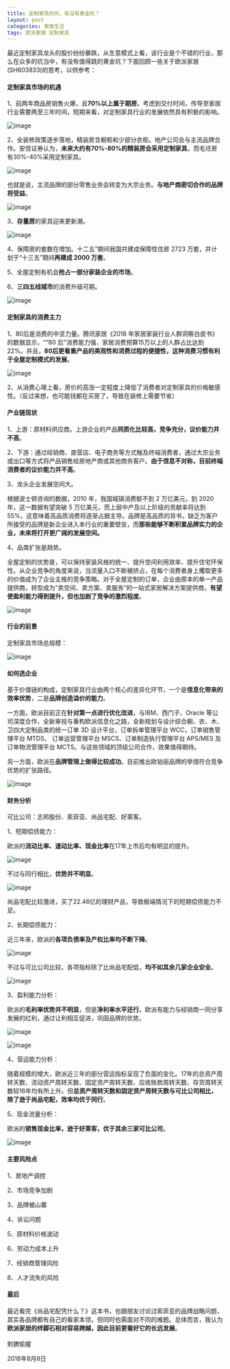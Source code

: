```yaml
---
title: 定制家具的坑，有没有黄金坑？
layout: post
categories: 家居生活
tags: 欧派家居 定制家具
---
```

最近定制家具龙头的股价纷纷暴跌，从生意模式上看，该行业是个不错的行业，那么在众多的坑当中，有没有值得跳的黄金坑？下面回顾一些关于欧派家居(SH603833)的思考，以供参考：

#### 定制家具市场的机遇

1、前两年商品房销售火爆，且**70%以上属于期房**。考虑到交付时间，传导至家居行业需要两至三年时间，短期来看，对定制家具行业的发展依然具有积极的影响。

![image](http://upload-images.jianshu.io/upload_images/8031739-59041f14c77de7a0.jpg?imageMogr2/auto-orient/strip%7CimageView2/2/w/1240)

2、全装修政策逐步落地，精装房含橱柜和少部分衣柜。地产公司会与主流品牌合作。安信证券认为，**未来大约有70%-80%的精装房会采用定制家具**，而毛坯房有30%-40%采用定制家具。

![image](http://upload-images.jianshu.io/upload_images/8031739-3ae2b9827f2fa14b.jpg?imageMogr2/auto-orient/strip%7CimageView2/2/w/1240)

也就是说，主流品牌的部分零售业务会转变为大宗业务。**与地产商密切合作的品牌将受益**。

![image](http://upload-images.jianshu.io/upload_images/8031739-f033fe5d8d8e8b11.jpg?imageMogr2/auto-orient/strip%7CimageView2/2/w/1240)

3、**存量房**的家具迎来更新潮。

![image](http://upload-images.jianshu.io/upload_images/8031739-2cf9761872fcbfbc.jpg?imageMogr2/auto-orient/strip%7CimageView2/2/w/1240)

4、保障房的套数在增加。十二五”期间我国共建成保障性住房 2723 万套，并计划于“十三五”期间**再建成 2000 万套**。

5、全屋定制有机会**抢占一部分家装企业的市场**。

6、**三四五线城市**的消费升级可期。

![image](http://upload-images.jianshu.io/upload_images/8031739-c81070a4b4b50662.jpg?imageMogr2/auto-orient/strip%7CimageView2/2/w/1240)

#### 定制家具的消费主力

1、80后是消费的中坚力量。腾讯家居《2018 年家居家装行业人群洞察白皮书》的数据显示，““80 后”消费能力强，家居消费预算15万以上的人群占比达到22%。并且，**80后更看重产品的美观性和消费过程的便捷性，这种消费习惯有利于全屋定制模式的发展**。

![image](http://upload-images.jianshu.io/upload_images/8031739-466d0a421e411df4.jpg?imageMogr2/auto-orient/strip%7CimageView2/2/w/1240)

2、从消费心理上看，房价的高涨一定程度上降低了消费者对定制家具的价格敏感性。（反过来想，也可能钱都在买房了，导致在装修上需要节省）

#### 产业链现状

1、上游：原材料供应商。上游企业的产品**同质化比较高，竞争充分，议价能力并不高**。

2、下游：通过经销商、直营店、电子商务等方式触及终端消费者，通过大宗业务或出口等方式将产品销售给房地产商或其他商务客户。**由于信息不对称，目前终端消费者的议价能力并不高**。

3、龙头企业发展空间大。

根据波士顿咨询的数据，2010 年，我国城镇消费额不到 2 万亿美元，到 2020 年，这一数据有望突破 5 万亿美元，而上层中产及以上阶级的贡献率将达到 55%，这意味着高品质消费将逐渐占据主导。品牌是高品质的背书，缺乏为客户所接受的品牌是新企业进入本行业的重要壁垒，而**那些能够不断积累品牌实力的企业，未来将打开更广阔的发展空间。**

4、品类扩张是趋势。

全屋定制的优势是，可以保持家装风格的统一、提升空间利用效率、提升住宅环保性。从企业竞争的角度来说，当流量入口不断被挤占，在每个消费者身上攫取更多的价值成为了企业主推的竞争策略。对于全屋定制的订单，企业由原本的单一产品提供商，转型成为“卖空间、卖方案、卖服务”的一站式家居解决方案提供商，**有望使盈利能力得到提升，但也加剧了竞争的激烈程度**。

![image](http://upload-images.jianshu.io/upload_images/8031739-211d07609cdf9d25.jpg?imageMogr2/auto-orient/strip%7CimageView2/2/w/1240)

#### 行业的前景

定制家具市场总规模：

![image](http://upload-images.jianshu.io/upload_images/8031739-4ce273ce97fbc390.jpg?imageMogr2/auto-orient/strip%7CimageView2/2/w/1240)

#### 如何选企业

基于价值链的构成，定制家具行业由两个核心的差异化环节，一个是**信息化带来的效率优势**，二是**品牌创造溢价的能力**。

一方面，欧派目前正在**针对第一点进行优化改进**，与IBM、西门子、Oracle 等公司深度合作，全新审视与重构欧派信息化之路，全新规划与设计综合橱、衣、木、卫四大定制品类的统一订单 3D 设计平台，订单拆单管理平台 WCC，订单销售管理平台 MTDS、 订单运营管理平台 MSCS、订单制造执行管理平台 APS/MES 及订单物流管理平台 MCTS。与这些领域的顶级公司合作，效果值得期待。

另一方面，欧派在**品牌管理上做得比较成功**。目前推出欧铂丽品牌的举措符合竞争优势的扩张路径。

![image](http://upload-images.jianshu.io/upload_images/8031739-71b22a2952a3c9ca.jpg?imageMogr2/auto-orient/strip%7CimageView2/2/w/1240)

#### 财务分析

可比公司：志邦股份、索菲亚、尚品宅配、好莱客。

1、短期偿债能力：

欧派的**流动比率、速动比率、现金比率**在17年上市后均有明显的提升。

![image](http://upload-images.jianshu.io/upload_images/8031739-4dcf1ef3f9004440.jpg?imageMogr2/auto-orient/strip%7CimageView2/2/w/1240)

不过与同行相比，**优势并不明显**。

![image](http://upload-images.jianshu.io/upload_images/8031739-4642b354e4312435.jpg?imageMogr2/auto-orient/strip%7CimageView2/2/w/1240)

尚品宅配比较激进，买了22.46亿的理财产品，导致极端情况下的短期偿债能力不足。

2、长期偿债能力：

近三年来，欧派的**各项负债率及产权比率均不断下降**。

![image](http://upload-images.jianshu.io/upload_images/8031739-57cc2b8785982b93.jpg?imageMogr2/auto-orient/strip%7CimageView2/2/w/1240)

不过与可比公司比较，各项指标除了比尚品宅配低，**均不如其余几家企业安全**。

![image](http://upload-images.jianshu.io/upload_images/8031739-b8133329b3da15e4.jpg?imageMogr2/auto-orient/strip%7CimageView2/2/w/1240)

3、盈利能力分析：

欧派的**毛利率优势并不明显**，但是**净利率水平还行**。欧派有能力与经销商一同分享发展的红利，通过让利相互促进，巩固品牌的优势。

![image](http://upload-images.jianshu.io/upload_images/8031739-7834995adb4a93ac.jpg?imageMogr2/auto-orient/strip%7CimageView2/2/w/1240)

![image](http://upload-images.jianshu.io/upload_images/8031739-b23cdfd820b519a2.jpg?imageMogr2/auto-orient/strip%7CimageView2/2/w/1240)

4、营运能力分析：

随着规模的增大，欧派近三年的部分营运指标呈现了负面的变化。17年的总资产周转天数、流动资产周转天数、固定资产周转天数、应收账款周转天数、存货周转天数较16年均有所上升。但**总资产周转天数和固定资产周转天数与可比公司相比，除了逊于尚品宅配，效率均优于同行**。

5、现金流量分析：

欧派的**销售现金比率，逊于好莱客，优于其余三家可比公司**。

![image](http://upload-images.jianshu.io/upload_images/8031739-3b41099346c98b4f.jpg?imageMogr2/auto-orient/strip%7CimageView2/2/w/1240)

#### 主要风险点

1、房地产调控

2、市场竞争加剧

3、品牌被山寨

4、诉讼问题

5、原材料价格波动

6、劳动力成本上升

7、经销商管理风险

8、人才流失的风险

#### 最后

最近看完《尚品宅配凭什么？》这本书，也跟朋友讨论过索菲亚的品牌战略问题，其实各品牌都有自己的看家本领，但同时也需面对不同的难题。总体而言，我认为**欧派家居的绊脚石相对容易跨越，因此目前更看好它的长远发展**。
<br><br>
刺猬偷腥

2018年8月8日